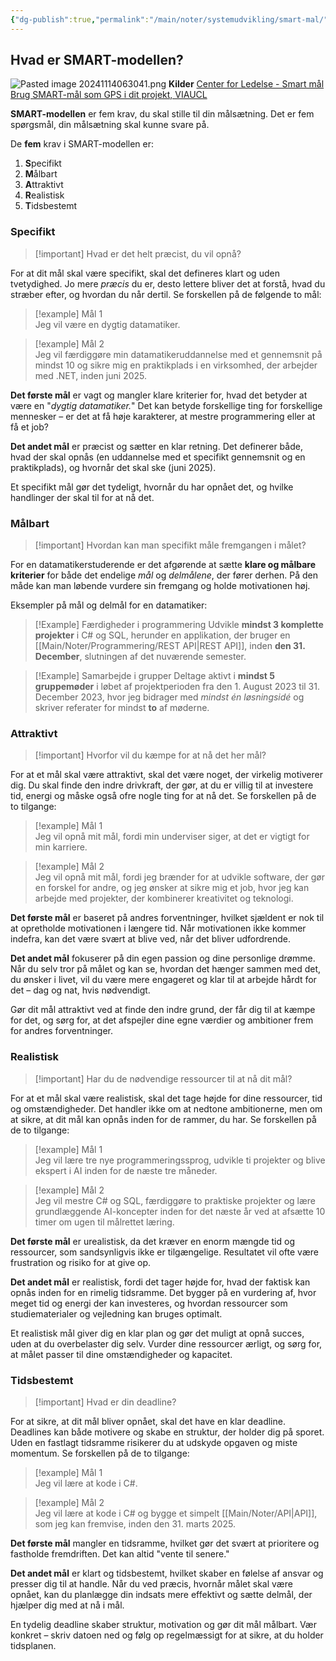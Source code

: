 ```yaml
---
{"dg-publish":true,"permalink":"/main/noter/systemudvikling/smart-mal/","title":"Smart Mål","tags":["læringsmål","systemudvikling","projektarbejde","programmering"],"created":"2024-09-20T10:05:41.522+02:00"}
---
```




## Hvad er SMART-modellen?
![Pasted image 20241114063041.png](/img/user/Pasted%20image%2020241114063041.png)
**Kilder**
[Center for Ledelse - Smart mål](https://www.cfl.dk/artikler/smart-modellen-her-er-5-trin-til-at-na-dine-mal)
[Brug SMART-mål som GPS i dit projekt, VIAUCL](https://viden.via.dk/evu/brug-smart-maal-som-gps-i-dit-projekt)

**SMART-modellen** er fem krav, du skal stille til din målsætning. Det er fem
spørgsmål, din målsætning skal kunne svare på.

De **fem** krav i SMART-modellen er:
1. **S**pecifikt
2. **M**ålbart
3. **A**ttraktivt
4. **R**ealistisk
5. **T**idsbestemt

### Specifikt

> [!important] Hvad er det helt præcist, du vil opnå?

For at dit mål skal være specifikt, skal det defineres klart og uden tvetydighed. Jo mere *præcis* du er, desto lettere bliver det at forstå, hvad du stræber efter, og hvordan du når dertil. 
Se forskellen på de følgende to mål:

> [!example] Mål 1  
> Jeg vil være en dygtig datamatiker.

> [!example] Mål 2  
> Jeg vil færdiggøre min datamatikeruddannelse med et gennemsnit på mindst 10 og sikre mig en praktikplads i en virksomhed, der arbejder med .NET, inden juni 2025.

**Det første mål** er vagt og mangler klare kriterier for, hvad det betyder at være en "*dygtig datamatiker.*" Det kan betyde forskellige ting for forskellige mennesker – er det at få høje karakterer, at mestre programmering eller at få et job?

**Det andet mål** er præcist og sætter en klar retning. Det definerer både, hvad der skal opnås (en uddannelse med et specifikt gennemsnit og en praktikplads), og hvornår det skal ske (juni 2025). 

Et specifikt mål gør det tydeligt, hvornår du har opnået det, og hvilke handlinger der skal til for at nå det.

### Målbart

> [!important] Hvordan kan man specifikt måle fremgangen i målet?

For en datamatikerstuderende er det afgørende at sætte **klare og målbare kriterier** for både det endelige *mål* og *delmålene*, der fører derhen. På den måde kan man løbende vurdere sin fremgang og holde motivationen høj. 

Eksempler på mål og delmål for en datamatiker:

>[!Example] Færdigheder i programmering
> Udvikle **mindst 3 komplette projekter** i C# og SQL, herunder en applikation, der bruger en [[Main/Noter/Programmering/REST API\|REST API]], inden **den 31. December**, slutningen af det nuværende semester.


>[!Example] Samarbejde i grupper
>Deltage aktivt i **mindst 5 gruppemøder** i løbet af projektperioden fra den 1. August 2023 til 31. December 2023, hvor jeg bidrager med *mindst én løsningsidé* og skriver referater for mindst **to** af møderne.

### Attraktivt

> [!important] Hvorfor vil du kæmpe for at nå det her mål?

For at et mål skal være attraktivt, skal det være noget, der virkelig motiverer dig. Du skal finde den indre drivkraft, der gør, at du er villig til at investere tid, energi og måske også ofre nogle ting for at nå det. Se forskellen på de to tilgange:

> [!example] Mål 1  
> Jeg vil opnå mit mål, fordi min underviser siger, at det er vigtigt for min karriere.

> [!example] Mål 2  
> Jeg vil opnå mit mål, fordi jeg brænder for at udvikle software, der gør en forskel for andre, og jeg ønsker at sikre mig et job, hvor jeg kan arbejde med projekter, der kombinerer kreativitet og teknologi.

**Det første mål** er baseret på andres forventninger, hvilket sjældent er nok til at opretholde motivationen i længere tid. Når motivationen ikke kommer indefra, kan det være svært at blive ved, når det bliver udfordrende.

**Det andet mål** fokuserer på din egen passion og dine personlige drømme. Når du selv tror på målet og kan se, hvordan det hænger sammen med det, du ønsker i livet, vil du være mere engageret og klar til at arbejde hårdt for det – dag og nat, hvis nødvendigt.

Gør dit mål attraktivt ved at finde den indre grund, der får dig til at kæmpe for det, og sørg for, at det afspejler dine egne værdier og ambitioner frem for andres forventninger.
### Realistisk

> [!important] Har du de nødvendige ressourcer til at nå dit mål?

For at et mål skal være realistisk, skal det tage højde for dine ressourcer, tid og omstændigheder. Det handler ikke om at nedtone ambitionerne, men om at sikre, at dit mål kan opnås inden for de rammer, du har. Se forskellen på de to tilgange:

> [!example] Mål 1  
> Jeg vil lære tre nye programmeringssprog, udvikle ti projekter og blive ekspert i AI inden for de næste tre måneder.

> [!example] Mål 2  
> Jeg vil mestre C# og SQL, færdiggøre to praktiske projekter og lære grundlæggende AI-koncepter inden for det næste år ved at afsætte 10 timer om ugen til målrettet læring.

**Det første mål** er urealistisk, da det kræver en enorm mængde tid og ressourcer, som sandsynligvis ikke er tilgængelige. Resultatet vil ofte være frustration og risiko for at give op.

**Det andet mål** er realistisk, fordi det tager højde for, hvad der faktisk kan opnås inden for en rimelig tidsramme. Det bygger på en vurdering af, hvor meget tid og energi der kan investeres, og hvordan ressourcer som studiematerialer og vejledning kan bruges optimalt.

Et realistisk mål giver dig en klar plan og gør det muligt at opnå succes, uden at du overbelaster dig selv. Vurder dine ressourcer ærligt, og sørg for, at målet passer til dine omstændigheder og kapacitet.

### Tidsbestemt

> [!important] Hvad er din deadline?

For at sikre, at dit mål bliver opnået, skal det have en klar deadline. Deadlines kan både motivere og skabe en struktur, der holder dig på sporet. Uden en fastlagt tidsramme risikerer du at udskyde opgaven og miste momentum. Se forskellen på de to tilgange:

> [!example] Mål 1  
> Jeg vil lære at kode i C#.

> [!example] Mål 2  
> Jeg vil lære at kode i C# og bygge et simpelt [[Main/Noter/API\|API]], som jeg kan fremvise, inden den 31. marts 2025.

**Det første mål** mangler en tidsramme, hvilket gør det svært at prioritere og fastholde fremdriften. Det kan altid "vente til senere."

**Det andet mål** er klart og tidsbestemt, hvilket skaber en følelse af ansvar og presser dig til at handle. Når du ved præcis, hvornår målet skal være opnået, kan du planlægge din indsats mere effektivt og sætte delmål, der hjælper dig med at nå i mål.

En tydelig deadline skaber struktur, motivation og gør dit mål målbart. Vær konkret – skriv datoen ned og følg op regelmæssigt for at sikre, at du holder tidsplanen.


